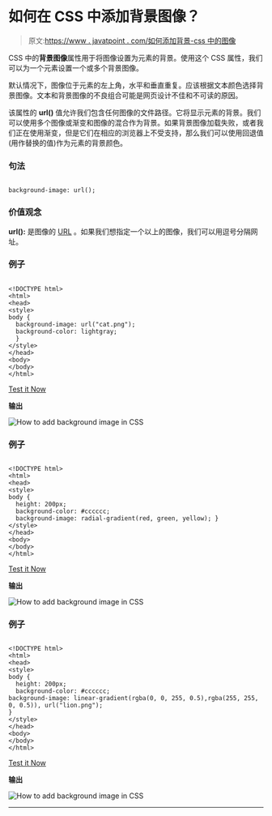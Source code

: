# 如何在 CSS 中添加背景图像？

> 原文:[https://www . javatpoint . com/如何添加背景-css 中的图像](https://www.javatpoint.com/how-to-add-background-image-in-css)

CSS 中的**背景图像**属性用于将图像设置为元素的背景。使用这个 CSS 属性，我们可以为一个元素设置一个或多个背景图像。

默认情况下，图像位于元素的左上角，水平和垂直重复。应该根据文本颜色选择背景图像。文本和背景图像的不良组合可能是网页设计不佳和不可读的原因。

该属性的 **url()** 值允许我们包含任何图像的文件路径。它将显示元素的背景。我们可以使用多个图像或渐变和图像的混合作为背景。如果背景图像加载失败，或者我们正在使用渐变，但是它们在相应的浏览器上不受支持，那么我们可以使用回退值(用作替换的值)作为元素的背景颜色。

### 句法

```

background-image: url();

```

### 价值观念

**url():** 是图像的 [URL](https://www.javatpoint.com/url-full-form) 。如果我们想指定一个以上的图像，我们可以用逗号分隔网址。

### 例子

```

<!DOCTYPE html>  
<html>  
<head>  
<style>  
body {  
  background-image: url("cat.png");
  background-color: lightgray;
  }
</style>  
</head>  
<body>  
</body>  
</html>

```

[Test it Now](https://www.javatpoint.com/oprweb/test.jsp?filename=HowtoaddbackgroundimageinCSS1)

**输出**

![How to add background image in CSS](../Images/a874d9454035e788ddcf87037c0be9b0.png)

### 例子

```

<!DOCTYPE html>  
<html>  
<head>  
<style>  
body {  
  height: 200px;
  background-color: #cccccc;
  background-image: radial-gradient(red, green, yellow); }
</style>  
</head>  
<body>  
</body>  
</html>

```

[Test it Now](https://www.javatpoint.com/oprweb/test.jsp?filename=HowtoaddbackgroundimageinCSS2)

**输出**

![How to add background image in CSS](../Images/4696e4e97768f7694434dcd2f5e04efa.png)

### 例子

```

<!DOCTYPE html>  
<html>  
<head>  
<style>  
body {  
  height: 200px;
  background-color: #cccccc;
background-image: linear-gradient(rgba(0, 0, 255, 0.5),rgba(255, 255, 0, 0.5)), url("lion.png");
}
</style>  
</head>  
<body>  
</body>  
</html>

```

[Test it Now](https://www.javatpoint.com/oprweb/test.jsp?filename=HowtoaddbackgroundimageinCSS3)

**输出**

![How to add background image in CSS](../Images/c53f91cc99ca3af76a8772b55ca95008.png)

* * *